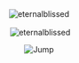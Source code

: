 <div align="center">
    <p>&nbsp;</p>
    <img src="https://github-readme-stats.vercel.app/api/top-langs?username=eternalblissed&show_icons=true&locale=en&layout=compact&theme=tokyonight" alt="eternalblissed" />
    <p>&nbsp;<img align="center" src="https://github-readme-stats.vercel.app/api?username=eternalblissed&show_icons=true&theme=tokyonight&locale=en" alt="eternalblissed" /></p>
<img src="https://cdn.discordapp.com/emojis/1155918238442606713.gif" alt="Jump"><br>
</div>
